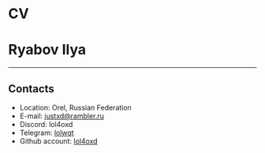 # CV
# Ryabov Ilya
___
## Contacts

* Location: Orel, Russian Federation
* E-mail: justxd@rambler.ru
* Discord: lol4oxd
* Telegram: [lolwqt](https://t.me/lolwqt)
* Github account: [lol4oxd](https://github.com/lol4oxd)

